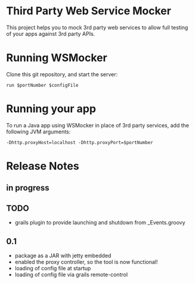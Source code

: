 Third Party Web Service Mocker
==============================

This project helps you to mock 3rd party web services to allow full testing of your apps against 3rd party APIs.

# Running WSMocker

Clone this git repository, and start the server:

	run $portNumber $configFile

# Running your app

To run a Java app using WSMocker in place of 3rd party services, add the following JVM arguments:

	-Dhttp.proxyHost=localhost -Dhttp.proxyPort=$portNumber

# Release Notes

## in progress

## TODO

* grails plugin to provide launching and shutdown from _Events.groovy

## 0.1

* package as a JAR with jetty embedded
* enabled the proxy controller, so the tool is now functional!
* loading of config file at startup
* loading of config file via grails remote-control


